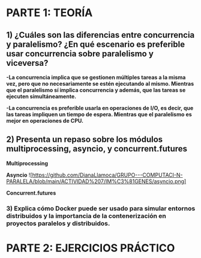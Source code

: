 # PARTE 1: TEORÍA
## 1) ¿Cuáles son las diferencias entre concurrencia y paralelismo? ¿En qué escenario es preferible usar concurrencia sobre paralelismo y viceversa?

**-La concurrencia implica que se gestionen múltiples tareas a la misma vez, pero que no necesariamente se estén ejecutando al mismo. Mientras que el paralelismo sí implica concurrencia y además, que las tareas se ejecuten simultáneamente.**

**-La concurrencia es preferible usarla en operaciones de I/O, es decir, que las tareas impliquen un tiempo de espera. Mientras que el paralelismo es mejor en operaciones de CPU.**

## 2) Presenta un repaso sobre los módulos multiprocessing, asyncio, y concurrent.futures
**Multiprocessing**

**Asyncio**
![https://github.com/DianaLlamoca/GRUPO---COMPUTACI-N-PARALELA/blob/main/ACTIVIDAD%207/IM%C3%81GENES/asyncio.png]

**Concurrent.futures**

### 3) Explica cómo Docker puede ser usado para simular entornos distribuidos y la importancia de la contenerización en proyectos paralelos y distribuidos.


# PARTE 2: EJERCICIOS PRÁCTICO
